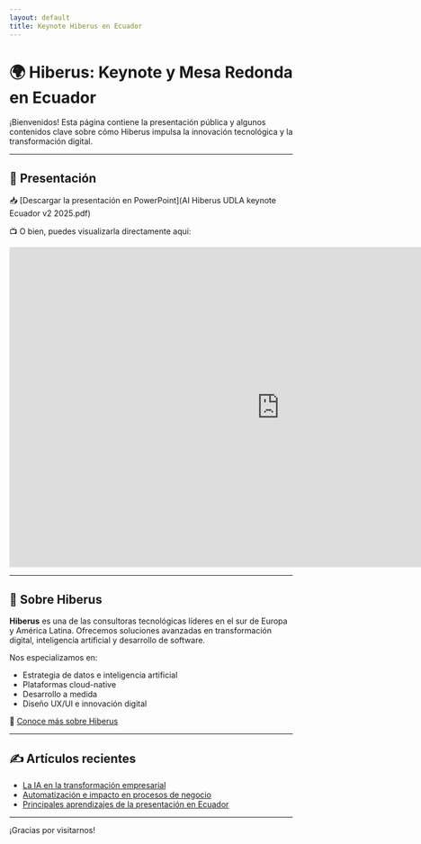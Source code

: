 ```yaml
---
layout: default
title: Keynote Hiberus en Ecuador
---
```


# 🌍 Hiberus: Keynote y Mesa Redonda en Ecuador

¡Bienvenidos! Esta página contiene la presentación pública y algunos contenidos clave sobre cómo Hiberus impulsa la innovación tecnológica y la transformación digital.

---

## 🎤 Presentación

📥 [Descargar la presentación en PowerPoint](AI Hiberus UDLA keynote Ecuador v2 2025.pdf)

📺 O bien, puedes visualizarla directamente aquí:

<iframe src="https://docs.google.com/presentation/d/e/2PACX-1vXXXXXXX/embed?start=false&loop=false"
        frameborder="0"
        width="960"
        height="569"
        allowfullscreen>
</iframe>

---

## 🏢 Sobre Hiberus

**Hiberus** es una de las consultoras tecnológicas líderes en el sur de Europa y América Latina. Ofrecemos soluciones avanzadas en transformación digital, inteligencia artificial y desarrollo de software.

Nos especializamos en:
- Estrategia de datos e inteligencia artificial
- Plataformas cloud-native
- Desarrollo a medida
- Diseño UX/UI e innovación digital

🔗 [Conoce más sobre Hiberus](https://hiberus.com)

---

## ✍️ Artículos recientes

- [La IA en la transformación empresarial](./_posts/2025-07-12-ia-transformacion.md)
- [Automatización e impacto en procesos de negocio](./_posts/2025-07-10-automatizacion-negocio.md)
- [Principales aprendizajes de la presentación en Ecuador](./_posts/2025-07-09-ecuador-presentacion.md)

---

¡Gracias por visitarnos!
